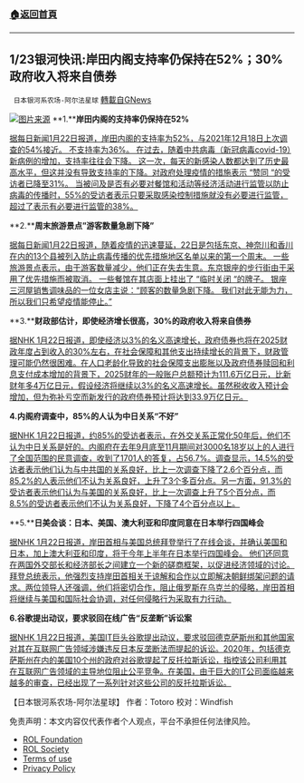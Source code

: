 ###  [:house:返回首頁](https://github.com/ourhimalayas/txt)
---


## 1/23银河快讯:岸田内阁支持率仍保持在52%；30%政府收入将来自债券
` 日本银河系农场-阿尔法星球` [轉載自GNews](https://gnews.org/zh-hans/1898497/)

![](https://assets.gnews.org/wp-content/uploads/2022/01/图片1-146.png)[图片来源](https://news.yahoo.co.jp/)
**1.****岸田内阁的支持率仍保持在52%**

[据每日新闻1月22日报道，岸田内阁的支持率为52%，与2021年12月18日上次调查的54%接近。 不支持率为36%。 在过去，随着中共病毒（新冠病毒covid-19）新病例的增加，支持率往往会下降。 这一次，每天的新感染人数都达到了历史最高水平，但这并没有导致支持率的下降。对政府处理疫情的措施表示 “赞同 “的受访者已降至31%。 当被问及是否有必要对餐馆和活动等经济活动进行监管以防止病毒的传播时，55%的受访者表示只要采取感染控制措施就没有必要进行监管，超过了表示有必要进行监管的38%。](https://news.yahoo.co.jp/articles/3fa09c1cd14d31c259163f729f2e66b9f5ad5e0a)

**2.****周末旅游景点”游客数量急剧下降”**

[据每日新闻1月22日报道，随着疫情的迅速蔓延，22日是包括东京、神奈川和香川在内的13个县被列入防止病毒传播的优先措施地区名单以来的第一个周末。 一些旅游景点表示，由于游客数量减少，他们正在失去生意。东京银座的步行街由于采用了优先措施而被取消。 一些餐馆在其店面上挂出了 “临时关闭 “的牌子。 银座三河屋销售调味品的一位女店主说：“顾客的数量急剧下降。 我们对此无能为力，所以我们只希望疫情能停止。”](https://news.yahoo.co.jp/articles/cce21ccb974c36fc0f2732e9532e9fa64b830e0c)

**3.****财政部估计，即使经济增长很高，30%的政府收入将来自债券**

[据NHK 1月22日报道，即使经济以3%的名义高速增长，政府债券也将在2025财政年度占到收入的30%左右，在社会保障和其他支出持续增长的背景下，财政管理可能仍然很困难。在人口老龄化导致的社会保障支出膨胀以及政府债券赎回和利息支付成本增加的背景下，2025财年的一般账户总额预计为111.6万亿日元，比新财年多4万亿日元，假设经济将继续以3%的名义高速增长。虽然税收收入预计会增加，但为弥补亏空而新发行的政府债券预计将达到33.9万亿日元。](https://www3.nhk.or.jp/news/html/20220122/k10013444351000.html?utm_int=news-business_contents_list-items_003)

**4.****内阁府调查中，85%的人认为中日关系****“****不好****”**

[据NHK 1月22日报道，约85%的受访者表示，在外交关系正常化50年后，他们不认为中日关系是好的。内阁府在去年9月底至11月期间对3000名18岁以上的人进行了全国范围的民意调查，收到了1701人的答复，占56.7%。调查显示，14.5%的受访者表示他们认为与中共国的关系良好，比上一次调查下降了2.6个百分点，而85.2%的人表示他们不认为关系良好，上升了3个多百分点。另一方面，91.3%的受访者表示他们认为与美国的关系良好，比上一次调查上升了5个百分点，而8.5%的受访者表示他们不认为关系良好，下降了4个百分点以上。](https://www3.nhk.or.jp/news/html/20220122/k10013444591000.html?utm_int=news-politics_contents_list-items_002)

**5.****日美会谈：日本、美国、澳大利亚和印度同意在日本举行四国峰会**

[据NHK 1月22日报道，岸田首相与美国总统拜登举行了在线会谈，并确认美国和日本，加上澳大利亚和印度，将于今年上半年在日本举行四国峰会。 他们还同意在两国外交部长和经济部长之间建立一个新的磋商框架，以促进经济领域的讨论。拜登总统表示，他强烈支持岸田首相关于谅解和合作以立即解决朝鲜绑架问题的请求。两位领导人还强调，他们将密切合作，阻止俄罗斯在乌克兰的侵略，岸田首相将继续与美国和国际社会协调，对任何侵略行为采取有力行动。](https://www3.nhk.or.jp/news/html/20220122/k10013443901000.html?utm_int=news-politics_contents_list-items_005)

**6.谷歌提出动议，要求驳回在线广告“反垄断”诉讼案**

[据NHK 1月22日报道，美国IT巨头谷歌提出动议，要求驳回德克萨斯州和其他国家对其在互联网广告领域涉嫌违反日本反垄断法而提起的诉讼。2020年，包括德克萨斯州在内的美国10个州的政府对谷歌提起了反托拉斯诉讼，指控该公司利用其在互联网广告领域的主导地位阻止公平竞争。在美国，由于巨大的IT公司面临越来越多的审查，已经出现了一系列针对这些公司的反托拉斯诉讼。](https://www3.nhk.or.jp/news/html/20220122/k10013445071000.html)

【日本银河系农场-阿尔法星球】
作者：Totoro
校对：Windfish

 

免责声明：本文内容仅代表作者个人观点，平台不承担任何法律风险。

- [ROL Foundation](https://rolfoundation.org/)
- [ROL Society](https://rolsociety.org/)
- [Terms of use](https://gnews.org/terms-of-use-3/)
- [Privacy Policy](https://gnews.org/privacy-policy/)
